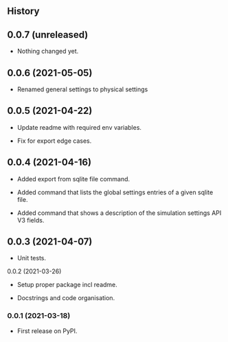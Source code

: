 ## History

0.0.7 (unreleased)
------------------

- Nothing changed yet.


0.0.6 (2021-05-05)
------------------

- Renamed general settings to physical settings


0.0.5 (2021-04-22)
------------------

- Update readme with required env variables.

- Fix for export edge cases.


0.0.4 (2021-04-16)
------------------

- Added export from sqlite file command.

- Added command that lists the global settings entries of a given sqlite file.

- Added command that shows a description of the simulation settings API V3 fields.


0.0.3 (2021-04-07)
------------------

- Unit tests.


0.0.2 (2021-03-26)

- Setup proper package incl readme.

- Docstrings and code organisation.


### 0.0.1 (2021-03-18)

* First release on PyPI.
